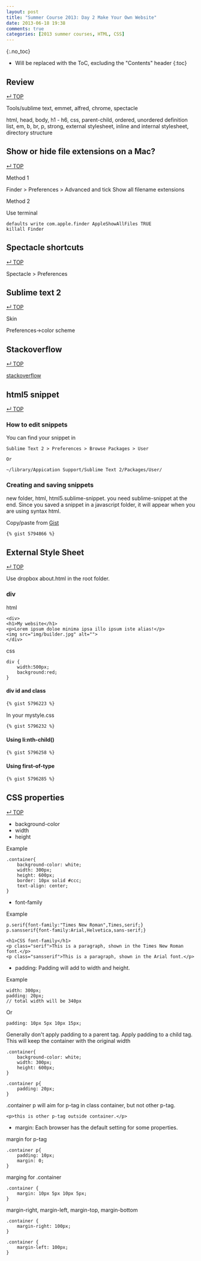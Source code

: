 ```yaml
---
layout: post
title: "Summer Course 2013: Day 2 Make Your Own Website"
date: 2013-06-18 19:38
comments: true
categories: [2013 summer courses, HTML, CSS]
---
```


<!-- more -->

{:.no_toc}

* Will be replaced with the ToC, excluding the "Contents" header
{:toc}

## Review
[&#8629; TOP](#markdown-toc)

Tools/sublime text, emmet, alfred, chrome, spectacle

html, head, body, h1 - h6, css, parent-child, ordered, unordered definition list, em, b, br, p, strong, external stylesheet, inline and internal stylesheet, directory structure


## Show or hide file extensions on a Mac?
[&#8629; TOP](#markdown-toc)

Method 1

Finder > Preferences > Advanced and tick Show all filename extensions

Method 2

Use terminal

	defaults write com.apple.finder AppleShowAllFiles TRUE
	killall Finder
	
	

## Spectacle shortcuts
[&#8629; TOP](#markdown-toc)

Spectacle > Preferences

## Sublime text 2
[&#8629; TOP](#markdown-toc)

Skin

Preferences->color scheme



## Stackoverflow
[&#8629; TOP](#markdown-toc)

[stackoverflow](http://stackoverflow.com/) 

## html5 snippet
[&#8629; TOP](#markdown-toc)

### How to edit snippets
You can find your snippet in 

	Sublime Text 2 > Preferences > Browse Packages > User

	Or
	
	~/library/Appication Support/Sublime Text 2/Packages/User/
	

### Creating and saving snippets

new folder, html, html5.sublime-snippet. you need sublime-snippet at the end. Since you saved a snippet in a javascript folder, it will appear when you are using syntax html.

Copy/paste from [Gist](https://gist.github.com/shinokadagist/5794866)

~~~ html
{% gist 5794866 %}
~~~

## External Style Sheet
[&#8629; TOP](#markdown-toc)

Use dropbox about.html in the root folder.

### div

html
	
	<div>
	<h1>My website</h1>
	<p>Lorem ipsum doloe minima ipsa illo ipsum iste alias!</p>	
	<img src="img/builder.jpg" alt="">
	</div>

css 

	div {
		width:500px;
		background:red;
	}
	

#### div id and class

~~~ html
{% gist 5796223 %}
~~~


In your mystyle.css

~~~ css
{% gist 5796232 %}
~~~
    
#### Using li:nth-child()

~~~ css
{% gist 5796258 %}
~~~
	
#### Using first-of-type

~~~ css
{% gist 5796285 %}
~~~

    
## CSS properties
[&#8629; TOP](#markdown-toc)


- background-color
- width
- height



Example

    .container{
		background-color: white;
		width: 300px;
		height: 600px;
		border: 10px solid #ccc;
		text-align: center;
    }
    
    
- font-family

Example
        
	p.serif{font-family:"Times New Roman",Times,serif;}
	p.sansserif{font-family:Arial,Helvetica,sans-serif;}

	<h1>CSS font-family</h1>
	<p class="serif">This is a paragraph, shown in the Times New Roman font.</p>
	<p class="sansserif">This is a paragraph, shown in the Arial font.</p>


- padding: Padding will add to width and height. 

Example

	width: 300px;
	padding: 20px;
	// total width will be 340px

		
Or


	padding: 10px 5px 10px 15px;
	
Generally don't apply padding to a parent tag. Apply padding to a child tag. This will keep the container with the original width


	.container{
		background-color: white;
		width: 300px;
		height: 600px;
    }

    .container p{
    	padding: 20px;
    }

.container p will aim for p-tag in class container, but not other p-tag.

    <p>this is other p-tag outside container.</p>


- margin: Each browser has the default setting for some properties.

margin for p-tag

	.container p{
		padding: 10px;
		margin: 0;
    }
    
marging for .container

	.container {
	    margin: 10px 5px 10px 5px;
    }	
    
margin-right, margin-left, margin-top, margin-bottom

	.container {
	    margin-right: 100px;
    }
    
   	.container {
	    margin-left: 100px;
    }








	
